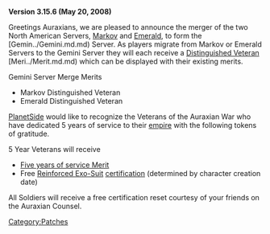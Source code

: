 **Version 3.15.6 (May 20, 2008)**

Greetings Auraxians, we are pleased to announce the merger of the two
North American Servers, [Markov](../Markov.md) and
[Emerald](../Emerald.md), to form the [Gemin../Gemini.md.md)
Server. As players migrate from Markov or Emerald Servers to the Gemini
Server they will each receive a [Distinguished
Veteran](../Distinguished_Veteran.md) [Meri../Merit.md.md)
which can be displayed with their existing merits.

Gemini Server Merge Merits

- Markov Distinguished Veteran
- Emerald Distinguished Veteran

[PlanetSide](../PlanetSide.md) would like to recognize the Veterans
of the Auraxian War who have dedicated 5 years of service to their
[empire](empire.md) with the following tokens of gratitude.

5 Year Veterans will receive

- [Five years of service Merit](../Term_of_Service.md)
- Free [Reinforced Exo-Suit](../Reinforced_Exo-Suit.md)
  [certification](certification.md) (determined by character
  creation date)

All Soldiers will receive a free certification reset courtesy of your
friends on the Auraxian Counsel.

[Category:Patches](../Category:Patches.md)
